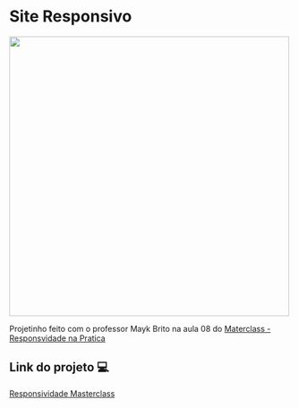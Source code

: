 <h1>Site Responsivo</h1>

<img height="500px" src="https://user-images.githubusercontent.com/98670029/177557451-88af83bc-4b9b-4ae5-8a80-9bbe8d5ba9e3.png"></img>

<p>Projetinho feito com o professor Mayk Brito na aula 08 do <a href="https://www.youtube.com/watch?v=H91DhKPjhPk&t=1321s">Materclass - Responsvidade na Pratica</a></p>

<h2>Link do projeto  💻</h2>

<a href="https://erickbarauna.github.io/responsividade-masterclass/">Responsividade Masterclass</a>
